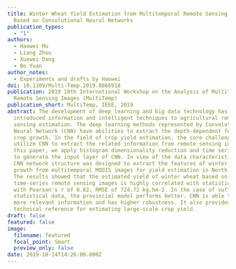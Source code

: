 ```yaml
---
title: Winter Wheat Yield Estimation from Multitemporal Remote Sensing Images
  Based on Convolutional Neural Networks
publication_types:
  - "1"
authors:
  - Haowei Mu
  - Liang Zhou
  - Xuewei Dang
  - Bo Yuan
author_notes:
  - Experiments and drafts by Haowei
doi: 10.1109/Multi-Temp.2019.8866918
publication: 2019 10th International Workshop on the Analysis of Multitemporal
  Remote Sensing Images (MultiTemp)
publication_short: MultiTemp, IEEE, 2019
abstract: The development of deep learning and big data technology has
  introduced information and intelligent techniques to agricultural remote
  sensing estimation. The deep learning methods represented by Convolutional
  Neural Network (CNN) have abilities to extract the depth-dependent features of
  crop growth. In the field of crop yield estimation, the core challenge is to
  utilize CNN to extract the related information from remote sensing images. In
  this paper, we apply histogram dimensionality reduction and time series fusion
  to generate the input layer of CNN. In view of the data characteristics, the
  CNN network structure was designed to extract the features of winter wheat
  growth from multitemporal MODIS images for yield estimation in North China.
  The results showed that the estimated yield of winter wheat based on
  time-series remote sensing images is highly correlated with statistical data,
  with Pearson's r of 0.82, RMSE of 724.72 kg.hm-2. In the case of sufficient
  statistical data, the provincial model performs better. CNN is able to mine
  more relevant information and has higher robustness. It also provides a
  technical reference for estimating large-scale crop yield.
draft: false
featured: false
image:
  filename: featured
  focal_point: Smart
  preview_only: false
date: 2019-10-14T14:26:00.000Z
---
```


